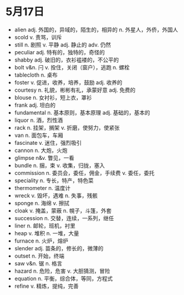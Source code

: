 # 5月17日

- alien adj. 外国的，异域的，陌生的，相异的 n. 外星人，外侨，外国人
- scold v. 责骂，训斥
- still n. 剧照 v. 平静 adj. 静止的 adv. 仍然
- peculiar adj. 特有的，独特的，奇怪的
- shabby adj. 破旧的，衣衫褴褛的，不公平的
- bolt v&n. 闩 v. 拴住，关闭（窗户），逃跑 n. 螺栓
- tablecloth n. 桌布
- foster v. 促进，收养，培养，鼓励 adj. 收养的
- courtesy n. 礼貌，彬彬有礼，承蒙好意 adj. 免费的
- blouse n. 女衬衫，短上衣，罩衫
- frank adj. 坦白的
- fundamental n. 基本原则，基本原理 adj. 基础的，基本的
- liquor n. 酒，烈性酒
- rack n. 挂架，搁架 v. 折磨，使努力，使紧张
- van n. 面包车，车厢
- fascinate v. 迷住，强烈吸引
- cannon n. 大炮，火炮
- glimpse n&v. 瞥见，一看
- bundle n. 捆，束 v. 收集，归拢，塞入
- commission n. 委员会，委任，佣金，手续费 v. 委任，委托
- speciality n. 专长，特产，特色菜
- thermometer n. 温度计
- wreck v. 毁坏，遇难 n. 失事，残骸
- sponge n. 海绵 v. 擦拭
- cloak v. 掩盖，蒙蔽 n. 幌子，斗篷，外套
- succession n. 交替，连续，一系列，继任
- liner n. 邮轮，班机，衬里
- heap v. 堆积 n. 一堆，大量
- furnace n. 火炉，熔炉
- slender adj. 苗条的，修长的，微薄的
- outset n. 开始，终端
- saw v&n. 锯 n. 格言
- hazard n. 危险，危害 v. 大胆猜测，冒险
- equation n. 平衡，综合体，等同，方程式
- refine v. 精炼，提纯，完善
